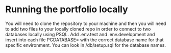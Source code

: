 # Running the portfolio locally

You will need to clone the repository to your machine and then you will need to add two files to your locally cloned repo in order to connect to two databases locally using PSQL. Add .env.test and .env.development and insert into each file PGDATABASE= with the correct database name for that specific environment. You can look in /db/setup.sql for the database names.